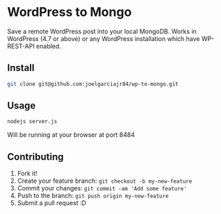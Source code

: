 # WordPress to Mongo
Save a remote WordPress post into your local MongoDB.
Works in WordPress (4.7 or above) or any WordPress installation which have WP-REST-API enabled.

## Install

```bash
git clone git@github.com:joelgarciajr84/wp-to-mongo.git
```

## Usage

```bash
nodejs server.js
```
Will be running at your browser at port 8484


## Contributing

1. Fork it!
2. Create your feature branch: `git checkout -b my-new-feature`
3. Commit your changes: `git commit -am 'Add some feature'`
4. Push to the branch: `git push origin my-new-feature`
5. Submit a pull request :D
